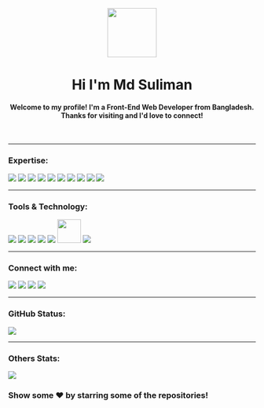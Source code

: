 <div align="center" >
  <img src="https://media.giphy.com/media/hvRJCLFzcasrR4ia7z/giphy.gif" width="100px">
</div>
<h1 align="center">Hi I'm Md Suliman</h1> 
<h4 align="center">Welcome to my profile! I'm a Front-End Web Developer from Bangladesh. Thanks for visiting and I'd love to connect!</h4>
<br>

---

### Expertise:

![](https://img.icons8.com/color/48/null/html-5--v1.png)
![](https://img.icons8.com/color/48/null/css3.png)
![](https://img.icons8.com/color/48/null/bootstrap.png)
![](https://img.icons8.com/color/48/null/tailwindcss.png)
![](https://img.icons8.com/color/48/null/javascript--v1.png)
![](https://img.icons8.com/color/48/null/typescript.png)
![](https://img.icons8.com/officel/48/000000/react.png)
![](https://img.icons8.com/color/48/null/nextjs.png)
![](https://img.icons8.com/fluency/48/null/node-js.png)
![](https://img.icons8.com/external-tal-revivo-shadow-tal-revivo/48/null/external-mongodb-a-cross-platform-document-oriented-database-program-logo-shadow-tal-revivo.png)

---

### Tools & Technology:

![](https://img.icons8.com/color/48/null/git.png)
![](https://img.icons8.com/ios/48/null/github--v1.png)
![](https://img.icons8.com/fluency/48/null/visual-studio.png)
![](https://img.icons8.com/color/48/null/figma--v1.png)
![](https://img.icons8.com/color/48/null/firebase.png)
<img src="https://assets.vercel.com/image/upload/v1588805858/repositories/vercel/logo.png" height="48">
![](https://img.icons8.com/external-tal-revivo-shadow-tal-revivo/48/null/external-netlify-a-cloud-computing-company-that-offers-hosting-and-serverless-backend-services-for-static-websites-logo-shadow-tal-revivo.png)

---

### Connect with me:

[![](https://img.shields.io/badge/-LinkedIn-%230077B5?style=for-the-badge&logo=linkedin&logoColor=white)](https://www.linkedin.com/in/sulaimanbiswas/)
[![](https://img.shields.io/badge/X-000000?style=for-the-badge&logo=x&logoColor=white)](https://www.twitter.com/sulaimanbiswas/)
[![](https://img.shields.io/badge/Facebook-1877F2?style=for-the-badge&logo=facebook&logoColor=white)](https://www.facebook.com/sulaimanbiswasbd/)
[![](https://img.shields.io/badge/Instagram-E4405F?style=for-the-badge&logo=instagram&logoColor=white)](https://www.instagram.com/sulaimanbiswas/)

---

### GitHub Status:

![](http://github-profile-summary-cards.vercel.app/api/cards/profile-details?username=sulaimanbiswas&theme=blue_green)

---

<!-- ### GitHub Activity Graph:

![](https://github-readme-activity-graph.vercel.app/graph?username=sulaimanbiswas&bg_color=070e07&color=00fa11&line=0ed4d8&point=fffafa&area=true&hide_border=true)

--- -->

### Others Stats:

![](https://visitcount.itsvg.in/api?id=sulaimanbiswas&icon=0&color=0)

### Show some ❤️ by starring some of the repositories!
